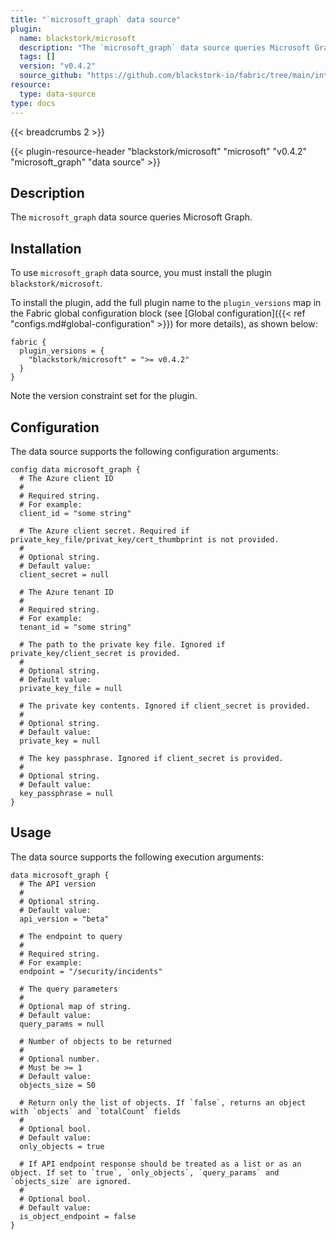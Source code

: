 ```yaml
---
title: "`microsoft_graph` data source"
plugin:
  name: blackstork/microsoft
  description: "The `microsoft_graph` data source queries Microsoft Graph"
  tags: []
  version: "v0.4.2"
  source_github: "https://github.com/blackstork-io/fabric/tree/main/internal/microsoft/"
resource:
  type: data-source
type: docs
---
```


{{< breadcrumbs 2 >}}

{{< plugin-resource-header "blackstork/microsoft" "microsoft" "v0.4.2" "microsoft_graph" "data source" >}}

## Description
The `microsoft_graph` data source queries Microsoft Graph.

## Installation

To use `microsoft_graph` data source, you must install the plugin `blackstork/microsoft`.

To install the plugin, add the full plugin name to the `plugin_versions` map in the Fabric global configuration block (see [Global configuration]({{< ref "configs.md#global-configuration" >}}) for more details), as shown below:

```hcl
fabric {
  plugin_versions = {
    "blackstork/microsoft" = ">= v0.4.2"
  }
}
```

Note the version constraint set for the plugin.

## Configuration

The data source supports the following configuration arguments:

```hcl
config data microsoft_graph {
  # The Azure client ID
  #
  # Required string.
  # For example:
  client_id = "some string"

  # The Azure client secret. Required if private_key_file/privat_key/cert_thumbprint is not provided.
  #
  # Optional string.
  # Default value:
  client_secret = null

  # The Azure tenant ID
  #
  # Required string.
  # For example:
  tenant_id = "some string"

  # The path to the private key file. Ignored if private_key/client_secret is provided.
  #
  # Optional string.
  # Default value:
  private_key_file = null

  # The private key contents. Ignored if client_secret is provided.
  #
  # Optional string.
  # Default value:
  private_key = null

  # The key passphrase. Ignored if client_secret is provided.
  #
  # Optional string.
  # Default value:
  key_passphrase = null
}
```

## Usage

The data source supports the following execution arguments:

```hcl
data microsoft_graph {
  # The API version
  #
  # Optional string.
  # Default value:
  api_version = "beta"

  # The endpoint to query
  #
  # Required string.
  # For example:
  endpoint = "/security/incidents"

  # The query parameters
  #
  # Optional map of string.
  # Default value:
  query_params = null

  # Number of objects to be returned
  #
  # Optional number.
  # Must be >= 1
  # Default value:
  objects_size = 50

  # Return only the list of objects. If `false`, returns an object with `objects` and `totalCount` fields
  #
  # Optional bool.
  # Default value:
  only_objects = true

  # If API endpoint response should be treated as a list or as an object. If set to `true`, `only_objects`, `query_params` and `objects_size` are ignored.
  #
  # Optional bool.
  # Default value:
  is_object_endpoint = false
}
```